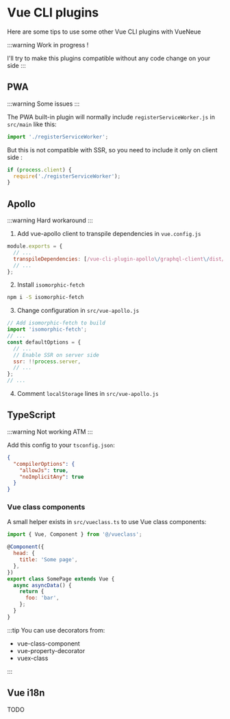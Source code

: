 # Vue CLI plugins

Here are some tips to use some other Vue CLI plugins with VueNeue

:::warning
Work in progress !

I'll try to make this plugins compatible without any code change on your side
:::

## PWA

:::warning
Some issues
:::

The PWA built-in plugin will normally include `registerServiceWorker.js` in `src/main` like this:

```js
import './registerServiceWorker';
```

But this is not compatible with SSR, so you need to include it only on client side :

```js
if (process.client) {
  require('./registerServiceWorker');
}
```

## Apollo

:::warning
Hard workaround
:::

1.  Add vue-apollo client to transpile dependencies in `vue.config.js`

```js
module.exports = {
  // ...
  transpileDependencies: [/vue-cli-plugin-apollo\/graphql-client\/dist/],
  // ...
};
```

2.  Install `isomorphic-fetch`

```bash
npm i -S isomorphic-fetch
```

3.  Change configuration in `src/vue-apollo.js`

```js
// Add isomorphic-fetch to build
import 'isomorphic-fetch';
// ...
const defaultOptions = {
  // ...
  // Enable SSR on server side
  ssr: !!process.server,
  // ...
};
// ...
```

4.  Comment `localStorage` lines in `src/vue-apollo.js`

## TypeScript

:::warning
Not working ATM
:::

Add this config to your `tsconfig.json`:

```json
{
  "compilerOptions": {
    "allowJs": true,
    "noImplicitAny": true
  }
}
```

### Vue class components

A small helper exists in `src/vueclass.ts` to use Vue class components:

```js
import { Vue, Component } from '@/vueclass';

@Component({
  head: {
    title: 'Some page',
  },
})
export class SomePage extends Vue {
  async asyncData() {
    return {
      foo: 'bar',
    };
  }
}
```

:::tip
You can use decorators from:

- vue-class-component
- vue-property-decorator
- vuex-class

:::

## Vue i18n

TODO
